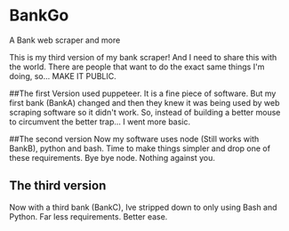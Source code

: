 # BankGo
A Bank web scraper and more

This is my third version of my bank scraper!  And I need to share this with the world.  There are people that want to do the exact same things I'm doing, so...  MAKE IT PUBLIC.


##The first Version
used puppeteer.  It is a fine piece of software.  But my first bank (BankA) changed and then they knew it was being used by web scraping software so it didn't work.  So, instead of building a better mouse to circumvent the better trap...  I went more basic.

##The second version
Now my software uses node (Still works with BankB), python and bash.  Time to make things simpler and drop one of these requirements.  Bye bye node.  Nothing against you.  

## The third version
Now with a third bank (BankC), Ive stripped down to only using Bash and Python.  Far less requirements.  Better ease.

